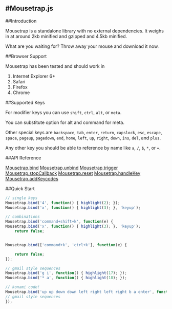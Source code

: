 #Mousetrap.js
-------------


##Introduction

Mousetrap is a standalone library with no external dependencies. It weighs in at around 2kb minified and gzipped and 4.5kb minified.

What are you waiting for? Throw away your mouse and download it now.


##Browser Support

Mousetrap has been tested and should work in

1. Internet Explorer 6+
2. Safari
3. Firefox
4. Chrome


##Supported Keys

For modifier keys you can use `shift`, `ctrl`, `alt`, or `meta`.

You can substitute option for alt and command for meta.

Other special keys are `backspace`, `tab`, `enter`, `return`, `capslock`, `esc`, `escape`, `space`, `pageup`, 
`pagedown`, `end`, `home`, `left`, `up`, `right`, `down`, `ins`, `del`, and `plus`.

Any other key you should be able to reference by name like `a`, `/`, `$`, `*`, or `=`.


##API Reference

[Mousetrap.bind](https://github.com/kcoltharp/mousetrap/documentation-edits/docs/bind)
[Mousetrap.unbind](https://github.com/kcoltharp/mousetrap/documentation-edits/docs/unbind)
[Mousetrap.trigger](https://github.com/kcoltharp/mousetrap/documentation-edits/docs/trigger)
[Mousetrap.stopCallback](https://github.com/kcoltharp/mousetrap/documentation-edits/docs/stopCallback)
[Mousetrap.reset](https://github.com/kcoltharp/mousetrap/documentation-edits/docs/reset)
[Mousetrap.handleKey](https://github.com/kcoltharp/mousetrap/documentation-edits/docs/handleKey)
[Mousetrap.addKeycodes](https://github.com/kcoltharp/mousetrap/documentation-edits/docs/addKeyCodes)


##Quick Start

```javascript
// single keys
Mousetrap.bind('4', function() { highlight(2); });
Mousetrap.bind('x', function() { highlight(3); }, 'keyup');

// combinations
Mousetrap.bind('command+shift+k', function(e) {
Mousetrap.bind('x', function() { highlight(3); }, 'keyup');
    return false;


Mousetrap.bind(['command+k', 'ctrl+k'], function(e) {

    return false;
});

// gmail style sequences
Mousetrap.bind('g i', function() { highlight(17); });
Mousetrap.bind('* a', function() { highlight(18); });

// konami code!
Mousetrap.bind('up up down down left right left right b a enter', function() {
// gmail style sequences
});
```
